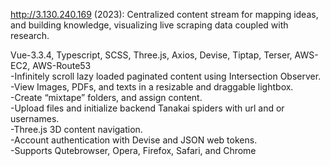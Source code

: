 http://3.130.240.169 (2023): Centralized content stream for mapping ideas, and building knowledge, visualizing live scraping data coupled with research. 

Vue-3.3.4, Typescript, SCSS, Three.js, Axios, Devise, Tiptap, Terser, AWS-EC2, AWS-Route53<br/>
-Infinitely scroll lazy loaded paginated content using Intersection Observer.<br/>
-View Images, PDFs, and texts in a resizable and draggable lightbox.<br/>
-Create “mixtape” folders, and assign content. <br/>
-Upload files and initialize backend Tanakai spiders with url and or usernames.<br/>
-Three.js 3D content navigation.<br/>
-Account authentication with Devise and JSON web tokens.<br/>
-Supports Qutebrowser, Opera, Firefox, Safari, and Chrome<br/>
